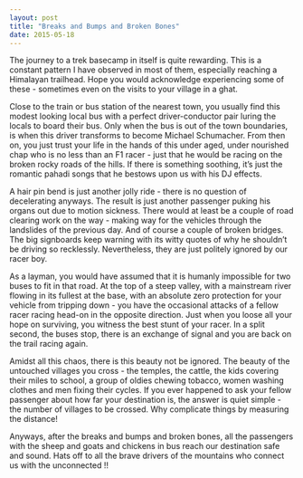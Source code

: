 ```yaml
---
layout: post
title: "Breaks and Bumps and Broken Bones"
date: 2015-05-18
---
```


The journey to a trek basecamp in itself is quite rewarding. This is a constant pattern I have observed in most of them, especially reaching a Himalayan trailhead. Hope you would acknowledge experiencing some of these - sometimes even on the visits to your village in a ghat.

Close to the train or bus station of the nearest town, you usually find this modest looking local bus with a perfect driver-conductor pair luring the locals to board their bus. Only when the bus is out of the town boundaries, is when this driver transforms to become Michael Schumacher. From then on, you just trust your life in the hands of this under aged, under nourished chap who is no less than an F1 racer - just that he would be racing on the broken rocky roads of the hills. If there is something soothing, it’s just the romantic pahadi songs that he bestows upon us with his DJ effects.

A hair pin bend is just another jolly ride - there is no question of decelerating anyways. The result is just another passenger puking his organs out due to motion sickness. There would at least be a couple of road clearing work on the way - making way for the vehicles through the landslides of the previous day. And of course a couple of broken bridges. The big signboards keep warning with its witty quotes of why he shouldn’t be driving so recklessly. Nevertheless, they are just politely ignored by our racer boy.

As a layman, you would have assumed that it is humanly impossible for two buses to fit in that road. At the top of a steep valley, with a mainstream river flowing in its fullest at the base, with an absolute zero protection for your vehicle from tripping down - you have the occasional attacks of a fellow racer racing head-on in the opposite direction. Just when you loose all your hope on surviving, you witness the best stunt of your racer. In a split second, the buses stop, there is an exchange of signal and you are back on the trail racing again.

Amidst all this chaos, there is this beauty not be ignored. The beauty of the untouched villages you cross - the temples, the cattle, the kids covering their miles to school, a group of oldies chewing tobacco, women washing clothes and men fixing their cycles. If you ever happened to ask your fellow passenger about how far your destination is, the answer is quiet simple - the number of villages to be crossed. Why complicate things by measuring the distance! 

Anyways, after the breaks and bumps and broken bones, all the passengers with the sheep and goats and chickens in bus reach our destination safe and sound. Hats off to all the brave drivers of the mountains who connect us with the unconnected !!
